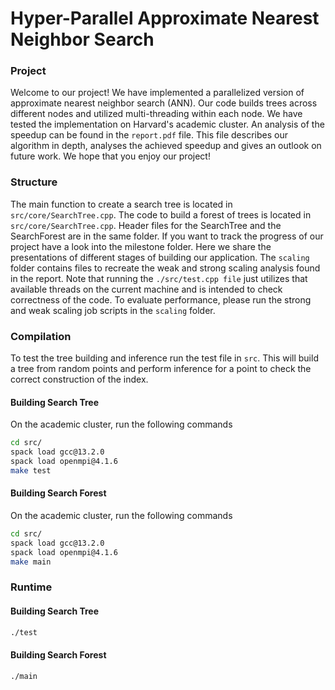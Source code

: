 # Hyper-Parallel Approximate Nearest Neighbor Search

### Project
Welcome to our project! We have implemented a parallelized version of approximate nearest neighbor search (ANN). Our code builds trees across different nodes and utilized multi-threading within each node. We have tested the implementation on Harvard's academic cluster. An analysis of the speedup can be found in the `report.pdf` file. This file describes our algorithm in depth, analyses the achieved speedup and gives an outlook on future work. We hope that you enjoy our project!

### Structure
The main function to create a search tree is located in `src/core/SearchTree.cpp`. The code to build a forest of trees is located in `src/core/SearchTree.cpp`. Header files for the SearchTree and the SearchForest are in the same folder. If you want to track the progress of our project have a look into the milestone folder. Here we share the presentations of different stages of building our application. The `scaling` folder contains files to recreate the weak and strong scaling analysis found in the report. Note that running the `./src/test.cpp file` just utilizes that available threads on the current machine and is intended to check correctness of the code. To evaluate performance, please run the strong and weak scaling job scripts in the `scaling` folder.

### Compilation
To test the tree building and inference run the test file in `src`. This will build a tree from random points and perform inference for a point to check the correct construction of the index. 

#### Building Search Tree

On the academic cluster, run the following commands

```bash
cd src/
spack load gcc@13.2.0
spack load openmpi@4.1.6
make test
```

#### Building Search Forest
On the academic cluster, run the following commands

```bash
cd src/
spack load gcc@13.2.0
spack load openmpi@4.1.6
make main
```

### Runtime

#### Building Search Tree

```bash
./test
```

#### Building Search Forest

```bash
./main
```
